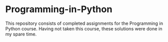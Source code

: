 # Programming-in-Python

This repository consists of completed assignments for the Programming in Python course. Having not taken this course, these
solutions were done in my spare time.
